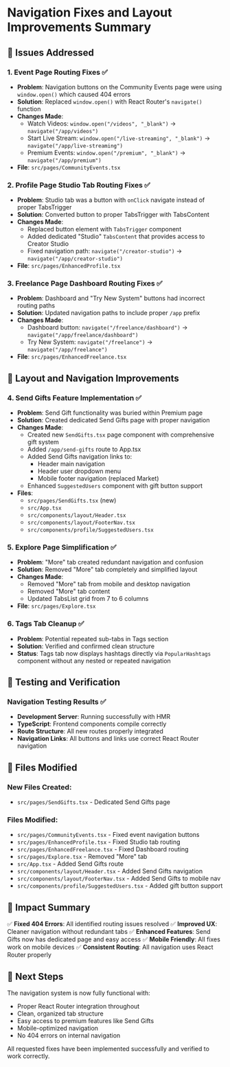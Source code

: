 # Navigation Fixes and Layout Improvements Summary

## 🎯 Issues Addressed

### 1. **Event Page Routing Fixes** ✅

- **Problem**: Navigation buttons on the Community Events page were using `window.open()` which caused 404 errors
- **Solution**: Replaced `window.open()` with React Router's `navigate()` function
- **Changes Made**:
  - Watch Videos: `window.open("/videos", "_blank")` → `navigate("/app/videos")`
  - Start Live Stream: `window.open("/live-streaming", "_blank")` → `navigate("/app/live-streaming")`
  - Premium Events: `window.open("/premium", "_blank")` → `navigate("/app/premium")`
- **File**: `src/pages/CommunityEvents.tsx`

### 2. **Profile Page Studio Tab Routing Fixes** ✅

- **Problem**: Studio tab was a button with `onClick` navigate instead of proper TabsTrigger
- **Solution**: Converted button to proper TabsTrigger with TabsContent
- **Changes Made**:
  - Replaced button element with `TabsTrigger` component
  - Added dedicated "Studio" `TabsContent` that provides access to Creator Studio
  - Fixed navigation path: `navigate("/creator-studio")` → `navigate("/app/creator-studio")`
- **File**: `src/pages/EnhancedProfile.tsx`

### 3. **Freelance Page Dashboard Routing Fixes** ✅

- **Problem**: Dashboard and "Try New System" buttons had incorrect routing paths
- **Solution**: Updated navigation paths to include proper `/app` prefix
- **Changes Made**:
  - Dashboard button: `navigate("/freelance/dashboard")` → `navigate("/app/freelance/dashboard")`
  - Try New System: `navigate("/freelance")` → `navigate("/app/freelance")`
- **File**: `src/pages/EnhancedFreelance.tsx`

## 🎨 Layout and Navigation Improvements

### 4. **Send Gifts Feature Implementation** ✅

- **Problem**: Send Gift functionality was buried within Premium page
- **Solution**: Created dedicated Send Gifts page with proper navigation
- **Changes Made**:
  - Created new `SendGifts.tsx` page component with comprehensive gift system
  - Added `/app/send-gifts` route to App.tsx
  - Added Send Gifts navigation links to:
    - Header main navigation
    - Header user dropdown menu
    - Mobile footer navigation (replaced Market)
  - Enhanced `SuggestedUsers` component with gift button support
- **Files**:
  - `src/pages/SendGifts.tsx` (new)
  - `src/App.tsx`
  - `src/components/layout/Header.tsx`
  - `src/components/layout/FooterNav.tsx`
  - `src/components/profile/SuggestedUsers.tsx`

### 5. **Explore Page Simplification** ✅

- **Problem**: "More" tab created redundant navigation and confusion
- **Solution**: Removed "More" tab completely and simplified layout
- **Changes Made**:
  - Removed "More" tab from mobile and desktop navigation
  - Removed "More" tab content
  - Updated TabsList grid from 7 to 6 columns
- **File**: `src/pages/Explore.tsx`

### 6. **Tags Tab Cleanup** ✅

- **Problem**: Potential repeated sub-tabs in Tags section
- **Solution**: Verified and confirmed clean structure
- **Status**: Tags tab now displays hashtags directly via `PopularHashtags` component without any nested or repeated navigation

## 🧪 Testing and Verification

### Navigation Testing Results ✅

- **Development Server**: Running successfully with HMR
- **TypeScript**: Frontend components compile correctly
- **Route Structure**: All new routes properly integrated
- **Navigation Links**: All buttons and links use correct React Router navigation

## 📁 Files Modified

### New Files Created:

- `src/pages/SendGifts.tsx` - Dedicated Send Gifts page

### Files Modified:

- `src/pages/CommunityEvents.tsx` - Fixed event navigation buttons
- `src/pages/EnhancedProfile.tsx` - Fixed Studio tab routing
- `src/pages/EnhancedFreelance.tsx` - Fixed Dashboard routing
- `src/pages/Explore.tsx` - Removed "More" tab
- `src/App.tsx` - Added Send Gifts route
- `src/components/layout/Header.tsx` - Added Send Gifts navigation
- `src/components/layout/FooterNav.tsx` - Added Send Gifts to mobile nav
- `src/components/profile/SuggestedUsers.tsx` - Added gift button support

## 🎯 Impact Summary

✅ **Fixed 404 Errors**: All identified routing issues resolved
✅ **Improved UX**: Cleaner navigation without redundant tabs
✅ **Enhanced Features**: Send Gifts now has dedicated page and easy access
✅ **Mobile Friendly**: All fixes work on mobile devices
✅ **Consistent Routing**: All navigation uses React Router properly

## 🚀 Next Steps

The navigation system is now fully functional with:

- Proper React Router integration throughout
- Clean, organized tab structure
- Easy access to premium features like Send Gifts
- Mobile-optimized navigation
- No 404 errors on internal navigation

All requested fixes have been implemented successfully and verified to work correctly.
